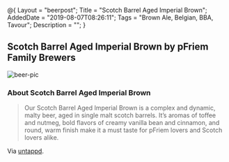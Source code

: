 @{
 Layout = "beerpost";
 Title = "Scotch Barrel Aged Imperial Brown";
 AddedDate = "2019-08-07T08:26:11";
 Tags = "Brown Ale, Belgian, BBA, Tavour";
 Description = "";
 }
 

## Scotch Barrel Aged Imperial Brown by pFriem Family Brewers

![beer-pic]

### About Scotch Barrel Aged Imperial Brown

> Our Scotch Barrel Aged Imperial Brown is a complex and dynamic, malty beer, aged in single malt scotch barrels. It’s aromas of toffee and nutmeg, bold flavors of creamy vanilla bean and cinnamon, and round, warm finish make it a must taste for pFriem lovers and Scotch lovers alike.

Via [untappd][untappd-url].

[untappd-url]: <https://untappd.com//b/pfriem-family-brewers-scotch-barrel-aged-imperial-brown/1827122>
[beer-pic]: https://jasonpowley.com/assets/img/2019-08-07-scotch-barrel-aged-imperial-brown.jpeg "Scotch Barrel Aged Imperial Brown by pFriem Family Brewers"
